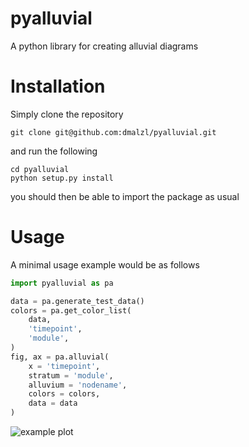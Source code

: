 # pyalluvial
A python library for creating alluvial diagrams

# Installation
Simply clone the repository
```commandline
git clone git@github.com:dmalzl/pyalluvial.git
```
and run the following
```commandline
cd pyalluvial
python setup.py install
```
you should then be able to import the package as usual

# Usage
A minimal usage example would be as follows
```python
import pyalluvial as pa

data = pa.generate_test_data()
colors = pa.get_color_list(
    data,
    'timepoint',
    'module',
)
fig, ax = pa.alluvial(
    x = 'timepoint',
    stratum = 'module',
    alluvium = 'nodename',
    colors = colors,
    data = data
)
```
![example plot](/repository/example/example.png?raw=true "Example alluvial diagram")